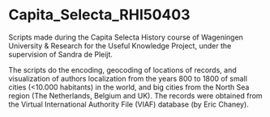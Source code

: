 # Capita_Selecta_RHI50403

Scripts made during the Capita Selecta History course of Wageningen University & Research for the Useful Knowledge Project, under the supervision of Sandra de Pleijt.

The scripts do the encoding, geocoding of locations of records, and visualization of authors localization from the years 800 to 1800 of small cities (<10.000 habitants) in the world, and big cities from the North Sea region (The Netherlands, Belgium and UK). The records were obtained from the Virtual International Authority File (VIAF) database (by Eric Chaney).
